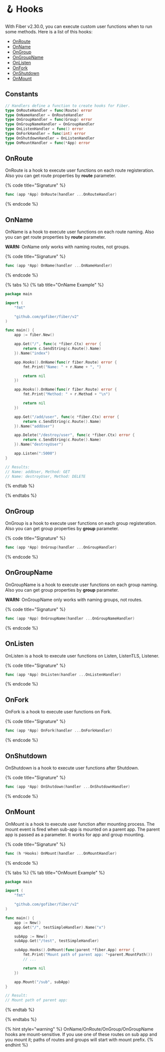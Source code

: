 # 🪝 Hooks

With Fiber v2.30.0, you can execute custom user functions when to run some methods. Here is a list of this hooks:
- [OnRoute](#onroute)
- [OnName](#onname)
- [OnGroup](#ongroup)
- [OnGroupName](#ongroupname)
- [OnListen](#onlisten)
- [OnFork](#onfork)
- [OnShutdown](#onshutdown)
- [OnMount](#onmount)

## Constants
```go
// Handlers define a function to create hooks for Fiber.
type OnRouteHandler = func(Route) error
type OnNameHandler = OnRouteHandler
type OnGroupHandler = func(Group) error
type OnGroupNameHandler = OnGroupHandler
type OnListenHandler = func() error
type OnForkHandler = func(int) error
type OnShutdownHandler = OnListenHandler
type OnMountHandler = func(*App) error
```

## OnRoute

OnRoute is a hook to execute user functions on each route registeration. Also you can get route properties by **route** parameter.

{% code title="Signature" %}
```go
func (app *App) OnRoute(handler ...OnRouteHandler)
```
{% endcode %}

## OnName

OnName is a hook to execute user functions on each route naming. Also you can get route properties by **route** parameter.

**WARN:** OnName only works with naming routes, not groups.

{% code title="Signature" %}
```go
func (app *App) OnName(handler ...OnNameHandler)
```
{% endcode %}

{% tabs %}
{% tab title="OnName Example" %}
```go
package main

import (
	"fmt"

	"github.com/gofiber/fiber/v2"
)

func main() {
	app := fiber.New()

	app.Get("/", func(c *fiber.Ctx) error {
		return c.SendString(c.Route().Name)
	}).Name("index")

	app.Hooks().OnName(func(r fiber.Route) error {
		fmt.Print("Name: " + r.Name + ", ")

		return nil
	})

	app.Hooks().OnName(func(r fiber.Route) error {
		fmt.Print("Method: " + r.Method + "\n")

		return nil
	})

	app.Get("/add/user", func(c *fiber.Ctx) error {
		return c.SendString(c.Route().Name)
	}).Name("addUser")

	app.Delete("/destroy/user", func(c *fiber.Ctx) error {
		return c.SendString(c.Route().Name)
	}).Name("destroyUser")

	app.Listen(":5000")
}

// Results:
// Name: addUser, Method: GET
// Name: destroyUser, Method: DELETE
```
{% endtab %}

{% endtabs %}

## OnGroup

OnGroup is a hook to execute user functions on each group registeration. Also you can get group properties by **group** parameter.

{% code title="Signature" %}
```go
func (app *App) OnGroup(handler ...OnGroupHandler)
```
{% endcode %}

## OnGroupName

OnGroupName is a hook to execute user functions on each group naming. Also you can get group properties by **group** parameter.

**WARN:** OnGroupName only works with naming groups, not routes.

{% code title="Signature" %}
```go
func (app *App) OnGroupName(handler ...OnGroupNameHandler)
```
{% endcode %}

## OnListen

OnListen is a hook to execute user functions on Listen, ListenTLS, Listener.

{% code title="Signature" %}
```go
func (app *App) OnListen(handler ...OnListenHandler)
```
{% endcode %}

## OnFork

OnFork is a hook to execute user functions on Fork.

{% code title="Signature" %}
```go
func (app *App) OnFork(handler ...OnForkHandler)
```
{% endcode %}

## OnShutdown

OnShutdown is a hook to execute user functions after Shutdown.

{% code title="Signature" %}
```go
func (app *App) OnShutdown(handler ...OnShutdownHandler)
```
{% endcode %}

## OnMount

OnMount is a hook to execute user function after mounting process. The mount event is fired when sub-app is mounted on a parent app. The parent app is passed as a parameter. It works for app and group mounting.

{% code title="Signature" %}
```go
func (h *Hooks) OnMount(handler ...OnMountHandler) 
```
{% endcode %}

{% tabs %}
{% tab title="OnMount Example" %}
```go
package main

import (
	"fmt"

	"github.com/gofiber/fiber/v2"
)

func main() {
	app := New()
	app.Get("/", testSimpleHandler).Name("x")

	subApp := New()
	subApp.Get("/test", testSimpleHandler)

	subApp.Hooks().OnMount(func(parent *fiber.App) error {
		fmt.Print("Mount path of parent app: "+parent.MountPath())
		// ...

		return nil
	})

	app.Mount("/sub", subApp)
}

// Result:
// Mount path of parent app: 
```
{% endtab %}

{% endtabs %}


{% hint style="warning" %}
OnName/OnRoute/OnGroup/OnGroupName hooks are mount-sensitive. If you use one of these routes on sub app and you mount it; paths of routes and groups will start with mount prefix.
{% endhint %}
